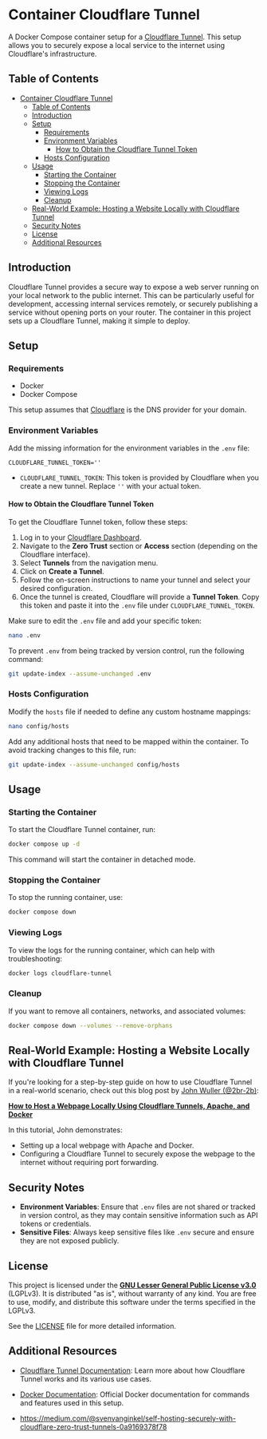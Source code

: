 # Container Cloudflare Tunnel

A Docker Compose container setup for a [Cloudflare Tunnel](https://developers.cloudflare.com/cloudflare-one/connections/connect-apps/). This setup allows you to securely expose a local service to the internet using Cloudflare's infrastructure.

## Table of Contents

- [Container Cloudflare Tunnel](#container-cloudflare-tunnel)
  - [Table of Contents](#table-of-contents)
  - [Introduction](#introduction)
  - [Setup](#setup)
    - [Requirements](#requirements)
    - [Environment Variables](#environment-variables)
      - [How to Obtain the Cloudflare Tunnel Token](#how-to-obtain-the-cloudflare-tunnel-token)
    - [Hosts Configuration](#hosts-configuration)
  - [Usage](#usage)
    - [Starting the Container](#starting-the-container)
    - [Stopping the Container](#stopping-the-container)
    - [Viewing Logs](#viewing-logs)
    - [Cleanup](#cleanup)
  - [Real-World Example: Hosting a Website Locally with Cloudflare Tunnel](#real-world-example-hosting-a-website-locally-with-cloudflare-tunnel)
  - [Security Notes](#security-notes)
  - [License](#license)
  - [Additional Resources](#additional-resources)

## Introduction

Cloudflare Tunnel provides a secure way to expose a web server running on your local network to the public internet. This can be particularly useful for development, accessing internal services remotely, or securely publishing a service without opening ports on your router. The container in this project sets up a Cloudflare Tunnel, making it simple to deploy.

## Setup

### Requirements

- Docker
- Docker Compose

This setup assumes that [Cloudflare](https://www.cloudflare.com/) is the DNS provider for your domain.

### Environment Variables

Add the missing information for the environment variables in the `.env` file:

```env
CLOUDFLARE_TUNNEL_TOKEN=''
```

- `CLOUDFLARE_TUNNEL_TOKEN`: This token is provided by Cloudflare when you create a new tunnel. Replace `''` with your actual token.

#### How to Obtain the Cloudflare Tunnel Token

To get the Cloudflare Tunnel token, follow these steps:

1. Log in to your [Cloudflare Dashboard](https://dash.cloudflare.com/).
2. Navigate to the **Zero Trust** section or **Access** section (depending on the Cloudflare interface).
3. Select **Tunnels** from the navigation menu.
4. Click on **Create a Tunnel**.
5. Follow the on-screen instructions to name your tunnel and select your desired configuration.
6. Once the tunnel is created, Cloudflare will provide a **Tunnel Token**. Copy this token and paste it into the `.env` file under `CLOUDFLARE_TUNNEL_TOKEN`.

Make sure to edit the `.env` file and add your specific token:

```bash
nano .env
```

To prevent `.env` from being tracked by version control, run the following command:

```bash
git update-index --assume-unchanged .env
```

### Hosts Configuration

Modify the `hosts` file if needed to define any custom hostname mappings:

```bash
nano config/hosts
```

Add any additional hosts that need to be mapped within the container. To avoid tracking changes to this file, run:

```bash
git update-index --assume-unchanged config/hosts
```

## Usage

### Starting the Container

To start the Cloudflare Tunnel container, run:

```bash
docker compose up -d
```

This command will start the container in detached mode.

### Stopping the Container

To stop the running container, use:

```bash
docker compose down
```

### Viewing Logs

To view the logs for the running container, which can help with troubleshooting:

```bash
docker logs cloudflare-tunnel
```

### Cleanup

If you want to remove all containers, networks, and associated volumes:

```bash
docker compose down --volumes --remove-orphans
```

## Real-World Example: Hosting a Website Locally with Cloudflare Tunnel

If you're looking for a step-by-step guide on how to use Cloudflare Tunnel in a real-world scenario, check out this blog post by [John Wuller (@2br-2b)](https://github.com/2br-2b):

[**How to Host a Webpage Locally Using Cloudflare Tunnels, Apache, and Docker**](https://codegito.xyz/2024/12/01/cloudflare-apache-docker/)

In this tutorial, John demonstrates:

- Setting up a local webpage with Apache and Docker.
- Configuring a Cloudflare Tunnel to securely expose the webpage to the internet without requiring port forwarding.

## Security Notes

- **Environment Variables**: Ensure that `.env` files are not shared or tracked in version control, as they may contain sensitive information such as API tokens or credentials.
- **Sensitive Files**: Always keep sensitive files like `.env` secure and ensure they are not exposed publicly.

## License

This project is licensed under the [**GNU Lesser General Public License v3.0**](https://www.gnu.org/licenses/lgpl-3.0.html) (LGPLv3).
It is distributed "as is", without warranty of any kind.
You are free to use, modify, and distribute this software under the terms specified in the LGPLv3.

See the [LICENSE](./LICENSE) file for more detailed information.

## Additional Resources

- [Cloudflare Tunnel Documentation](https://developers.cloudflare.com/cloudflare-one/connections/connect-apps/): Learn more about how Cloudflare Tunnel works and its various use cases.
- [Docker Documentation](https://docs.docker.com/): Official Docker documentation for commands and features used in this setup.

- https://medium.com/@svenvanginkel/self-hosting-securely-with-cloudflare-zero-trust-tunnels-0a9169378f78
